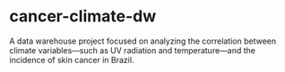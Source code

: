 # cancer-climate-dw
A data warehouse project focused on analyzing the correlation between climate variables—such as UV radiation and temperature—and the incidence of skin cancer in Brazil. 

